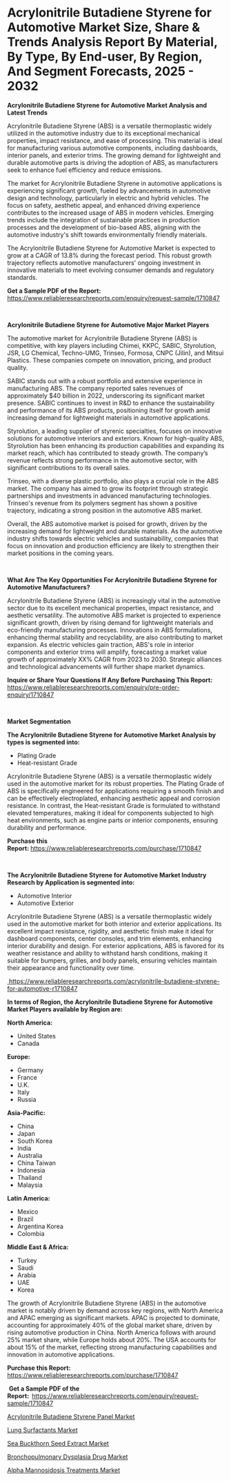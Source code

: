 <p><h1>Acrylonitrile Butadiene Styrene for Automotive Market Size, Share & Trends Analysis Report By Material, By Type, By End-user, By Region, And Segment Forecasts, 2025 - 2032</h1></p><p><strong>Acrylonitrile Butadiene Styrene for Automotive Market Analysis and Latest Trends</strong></p>
<p><p>Acrylonitrile Butadiene Styrene (ABS) is a versatile thermoplastic widely utilized in the automotive industry due to its exceptional mechanical properties, impact resistance, and ease of processing. This material is ideal for manufacturing various automotive components, including dashboards, interior panels, and exterior trims. The growing demand for lightweight and durable automotive parts is driving the adoption of ABS, as manufacturers seek to enhance fuel efficiency and reduce emissions.</p><p>The market for Acrylonitrile Butadiene Styrene in automotive applications is experiencing significant growth, fueled by advancements in automotive design and technology, particularly in electric and hybrid vehicles. The focus on safety, aesthetic appeal, and enhanced driving experience contributes to the increased usage of ABS in modern vehicles. Emerging trends include the integration of sustainable practices in production processes and the development of bio-based ABS, aligning with the automotive industry's shift towards environmentally friendly materials.</p><p>The Acrylonitrile Butadiene Styrene for Automotive Market is expected to grow at a CAGR of 13.8% during the forecast period. This robust growth trajectory reflects automotive manufacturers' ongoing investment in innovative materials to meet evolving consumer demands and regulatory standards.</p></p>
<p><strong>Get a Sample PDF of the Report:&nbsp;</strong> <a href="https://www.reliableresearchreports.com/enquiry/request-sample/1710847?utm_campaign=33&utm_medium=2&utm_source=Github&utm_content=ia&utm_term=10012025&utm_id=acrylonitrile-butadiene-styrene-for-automotive">https://www.reliableresearchreports.com/enquiry/request-sample/1710847</a></p>
<p>&nbsp;</p>
<p><strong>Acrylonitrile Butadiene Styrene for Automotive Major Market Players</strong></p>
<p><p>The automotive market for Acrylonitrile Butadiene Styrene (ABS) is competitive, with key players including Chimei, KKPC, SABIC, Styrolution, JSR, LG Chemical, Techno-UMG, Trinseo, Formosa, CNPC (Jilin), and Mitsui Plastics. These companies compete on innovation, pricing, and product quality.</p><p>SABIC stands out with a robust portfolio and extensive experience in manufacturing ABS. The company reported sales revenues of approximately $40 billion in 2022, underscoring its significant market presence. SABIC continues to invest in R&D to enhance the sustainability and performance of its ABS products, positioning itself for growth amid increasing demand for lightweight materials in automotive applications.</p><p>Styrolution, a leading supplier of styrenic specialties, focuses on innovative solutions for automotive interiors and exteriors. Known for high-quality ABS, Styrolution has been enhancing its production capabilities and expanding its market reach, which has contributed to steady growth. The company’s revenue reflects strong performance in the automotive sector, with significant contributions to its overall sales.</p><p>Trinseo, with a diverse plastic portfolio, also plays a crucial role in the ABS market. The company has aimed to grow its footprint through strategic partnerships and investments in advanced manufacturing technologies. Trinseo's revenue from its polymers segment has shown a positive trajectory, indicating a strong position in the automotive ABS market.</p><p>Overall, the ABS automotive market is poised for growth, driven by the increasing demand for lightweight and durable materials. As the automotive industry shifts towards electric vehicles and sustainability, companies that focus on innovation and production efficiency are likely to strengthen their market positions in the coming years.</p></p>
<p>&nbsp;</p>
<p><strong>What Are The Key Opportunities For Acrylonitrile Butadiene Styrene for Automotive Manufacturers?</strong></p>
<p><p>Acrylonitrile Butadiene Styrene (ABS) is increasingly vital in the automotive sector due to its excellent mechanical properties, impact resistance, and aesthetic versatility. The automotive ABS market is projected to experience significant growth, driven by rising demand for lightweight materials and eco-friendly manufacturing processes. Innovations in ABS formulations, enhancing thermal stability and recyclability, are also contributing to market expansion. As electric vehicles gain traction, ABS's role in interior components and exterior trims will amplify, forecasting a market value growth of approximately XX% CAGR from 2023 to 2030. Strategic alliances and technological advancements will further shape market dynamics.</p></p>
<p><strong>Inquire or Share Your Questions If Any Before Purchasing This Report:</strong> <a href="https://www.reliableresearchreports.com/enquiry/pre-order-enquiry/1710847?utm_campaign=33&utm_medium=2&utm_source=Github&utm_content=ia&utm_term=10012025&utm_id=acrylonitrile-butadiene-styrene-for-automotive">https://www.reliableresearchreports.com/enquiry/pre-order-enquiry/1710847</a></p>
<p>&nbsp;</p>
<p><strong>Market Segmentation</strong></p>
<p><strong>The Acrylonitrile Butadiene Styrene for Automotive Market Analysis by types is segmented into:</strong></p>
<p><ul><li>Plating Grade</li><li>Heat-resistant Grade</li></ul></p>
<p><p>Acrylonitrile Butadiene Styrene (ABS) is a versatile thermoplastic widely used in the automotive market for its robust properties. The Plating Grade of ABS is specifically engineered for applications requiring a smooth finish and can be effectively electroplated, enhancing aesthetic appeal and corrosion resistance. In contrast, the Heat-resistant Grade is formulated to withstand elevated temperatures, making it ideal for components subjected to high heat environments, such as engine parts or interior components, ensuring durability and performance.</p></p>
<p><strong>Purchase this Report:&nbsp;</strong><a href="https://www.reliableresearchreports.com/purchase/1710847?utm_campaign=33&utm_medium=2&utm_source=Github&utm_content=ia&utm_term=10012025&utm_id=acrylonitrile-butadiene-styrene-for-automotive">https://www.reliableresearchreports.com/purchase/1710847</a></p>
<p>&nbsp;</p>
<p><strong>The Acrylonitrile Butadiene Styrene for Automotive Market Industry Research by Application is segmented into:</strong></p>
<p><ul><li>Automotive Interior</li><li>Automotive Exterior</li></ul></p>
<p><p>Acrylonitrile Butadiene Styrene (ABS) is a versatile thermoplastic widely used in the automotive market for both interior and exterior applications. Its excellent impact resistance, rigidity, and aesthetic finish make it ideal for dashboard components, center consoles, and trim elements, enhancing interior durability and design. For exterior applications, ABS is favored for its weather resistance and ability to withstand harsh conditions, making it suitable for bumpers, grilles, and body panels, ensuring vehicles maintain their appearance and functionality over time.</p></p>
<p><a href="https://www.reliableresearchreports.com/acrylonitrile-butadiene-styrene-for-automotive-r1710847?utm_campaign=33&utm_medium=2&utm_source=Github&utm_content=ia&utm_term=10012025&utm_id=acrylonitrile-butadiene-styrene-for-automotive">&nbsp;https://www.reliableresearchreports.com/acrylonitrile-butadiene-styrene-for-automotive-r1710847</a></p>
<p><strong>In terms of Region, the Acrylonitrile Butadiene Styrene for Automotive Market Players available by Region are:</strong></p>
<p>
    <p> <strong> North America: </strong>
        <ul>
            <li>United States</li>
            <li>Canada</li>
        </ul>
        </p> 
    <p> <strong> Europe: </strong>
        <ul>
            <li>Germany</li>
            <li>France</li>
            <li>U.K.</li>
            <li>Italy</li>
            <li>Russia</li>
        </ul>
        </p> 
    <p> <strong> Asia-Pacific: </strong>
        <ul>
            <li>China</li>
            <li>Japan</li>
            <li>South Korea</li>
            <li>India</li>
            <li>Australia</li>
            <li>China Taiwan</li>
            <li>Indonesia</li>
            <li>Thailand</li>
            <li>Malaysia</li>
        </ul>
        </p> 
    <p> <strong> Latin America: </strong>
        <ul>
            <li>Mexico</li>
            <li>Brazil</li>
            <li>Argentina Korea</li>
            <li>Colombia</li>
        </ul>
        </p> 
    <p> <strong> Middle East & Africa: </strong>
        <ul>
            <li>Turkey</li>
            <li>Saudi</li>
            <li>Arabia</li>
            <li>UAE</li>
            <li>Korea</li>
        </ul>
    </p>
    </p>
<p><p>The growth of Acrylonitrile Butadiene Styrene (ABS) in the automotive market is notably driven by demand across key regions, with North America and APAC emerging as significant markets. APAC is projected to dominate, accounting for approximately 40% of the global market share, driven by rising automotive production in China. North America follows with around 25% market share, while Europe holds about 20%. The USA accounts for about 15% of the market, reflecting strong manufacturing capabilities and innovation in automotive applications.</p></p>
<p><strong>Purchase this Report: </strong><a href="https://www.reliableresearchreports.com/purchase/1710847?utm_campaign=33&utm_medium=2&utm_source=Github&utm_content=ia&utm_term=10012025&utm_id=acrylonitrile-butadiene-styrene-for-automotive">https://www.reliableresearchreports.com/purchase/1710847</a></p>
<p>&nbsp;<strong>Get a Sample PDF of the Report:&nbsp;&nbsp;</strong><a href="https://www.reliableresearchreports.com/enquiry/request-sample/1710847?utm_campaign=33&utm_medium=2&utm_source=Github&utm_content=ia&utm_term=10012025&utm_id=acrylonitrile-butadiene-styrene-for-automotive">https://www.reliableresearchreports.com/enquiry/request-sample/1710847</a></p>
<p><strong></strong></p>
<p><p><a href="https://github.com/ryanbell8967/Market-Research-Report-List-1/blob/main/acrylonitrile-butadiene-styrene-panel-market.md?utm_campaign=33&utm_medium=2&utm_source=Github&utm_content=ia&utm_term=10012025&utm_id=acrylonitrile-butadiene-styrene-for-automotive">Acrylonitrile Butadiene Styrene Panel Market</a></p><p><a href="https://github.com/rosalinebhakta48/Market-Research-Report-List-1/blob/main/lung-surfactants-market.md?utm_campaign=33&utm_medium=2&utm_source=Github&utm_content=ia&utm_term=10012025&utm_id=acrylonitrile-butadiene-styrene-for-automotive">Lung Surfactants Market</a></p><p><a href="https://github.com/yoshih12/Market-Research-Report-List-4/blob/main/sea-buckthorn-seed-extract-market.md?utm_campaign=33&utm_medium=2&utm_source=Github&utm_content=ia&utm_term=10012025&utm_id=acrylonitrile-butadiene-styrene-for-automotive">Sea Buckthorn Seed Extract Market</a></p><p><a href="https://github.com/chongseney974/Market-Research-Report-List-1/blob/main/bronchopulmonary-dysplasia-drug-market.md?utm_campaign=33&utm_medium=2&utm_source=Github&utm_content=ia&utm_term=10012025&utm_id=acrylonitrile-butadiene-styrene-for-automotive">Bronchopulmonary Dysplasia Drug Market</a></p><p><a href="https://github.com/nathaliehurles7142/Market-Research-Report-List-1/blob/main/alpha-mannosidosis-treatments-market.md?utm_campaign=33&utm_medium=2&utm_source=Github&utm_content=ia&utm_term=10012025&utm_id=acrylonitrile-butadiene-styrene-for-automotive">Alpha Mannosidosis Treatments Market</a></p></p>